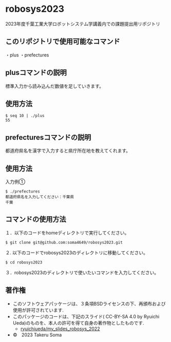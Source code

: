 # robosys2023
2023年度千葉工業大学ロボットシステム学講義内での課題提出用リポジトリ


## このリポジトリで使用可能なコマンド

・plus
・prefectures

## plusコマンドの説明

標準入力から読み込んだ数値を足していきます。

## 使用方法

```
$ seq 10 | ./plus
55
```

## prefecturesコマンドの説明

都道府県名を漢字で入力すると県庁所在地を教えてくれます。

## 使用方法

入力例①
```
$ ./prefectures
都道府県名を入力してください：千葉県
千葉
```

## コマンドの使用方法
１．以下のコードをhomeディレクトリで実行してください。

```
$ git clone git@github.com:soma4649/robosys2023.git
```
２. 以下のコードでrobosys2023のディレクトリに移動してください。

```
$ cd robosys2023
```
３．robosys2023のディレクトリで使いたいコマンドを入力してください。

## 著作権
* このソフトウェアパッケージは、３条項BSDライセンスの下、再頒布および使用が許可されています.
* このパッケージのコードは、下記のスライド( CC-BY-SA 4.0 by Ryuichi Ueda)のものを、本人の許可を得て自身の著作物としたものです.
   * [ryuichiueda/my_slides_robosys_2022](https://github.com/ryuichiueda/my_slides/tree/master/robosys_2022)
* ©　2023 Takeru Soma

